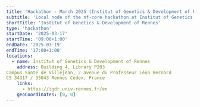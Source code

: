 ```yaml
---
title: 'Hackathon - March 2025 (Institut of Genetics & Development of Rennes)'
subtitle: 'Local node of the nf-core hackathon at Institut of Genetics & Development of Rennes'
shortTitle: 'Institut of Genetics & Development of Rennes'
type: 'hackathon'
startDate: '2025-03-17'
startTime: '09:00+1:00'
endDate: '2025-03-19'
endTime: '17:00+1:00'
locations:
  - name: Institut of Genetics & Development of Rennes
    address: Building 4, Library P203
Campus Santé de Villejean, 2 avenue du Professeur Léon Bernard
CS 34317 / 35043 Rennes Cedex, France
    links:
      - https://igdr.univ-rennes.fr/en
    geoCoordinates: [0, 0]
---
```

